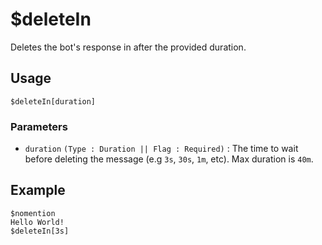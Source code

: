 # $deleteIn
Deletes the bot's response in after the provided duration.

## Usage
```
$deleteIn[duration]
```

### Parameters
- `duration` `(Type : Duration || Flag : Required)` : The time to wait before deleting the message (e.g `3s`, `30s`, `1m`, etc). Max duration is `40m`.

## Example
```
$nomention
Hello World!
$deleteIn[3s]
```
